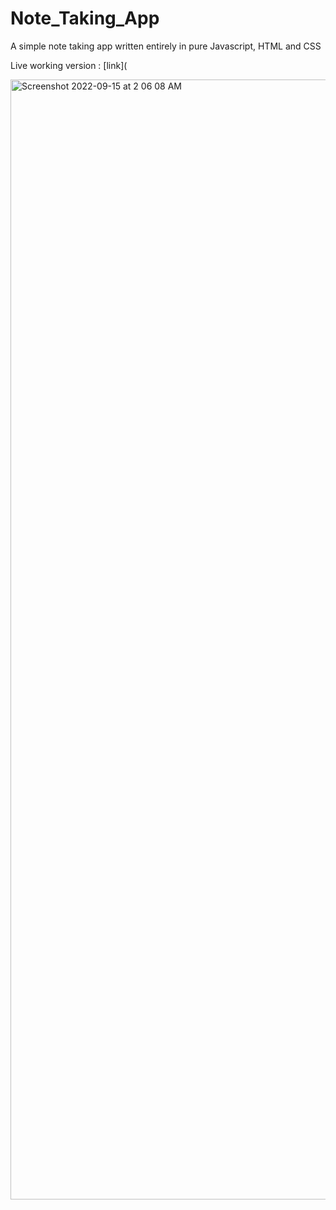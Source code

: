 # Note_Taking_App
A simple note taking app written entirely in pure Javascript, HTML and CSS

Live working version : [link](

<img width="1792" alt="Screenshot 2022-09-15 at 2 06 08 AM" src="https://user-images.githubusercontent.com/72437696/190257416-7b69a7ce-771a-421e-a476-225f156f1117.png">
